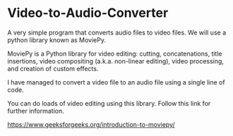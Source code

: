 # Video-to-Audio-Converter
A very simple program that converts audio files to video files. We will use a python library known as MoviePy.

MoviePy is a Python library for video editing: cutting, concatenations, title insertions, video compositing (a.k.a. non-linear editing), video processing, and creation of custom effects. 

I have managed to convert a video file to an audio file using a single line of code. 

You can do loads of video editing using this library. Follow this link for further information.

https://www.geeksforgeeks.org/introduction-to-moviepy/




